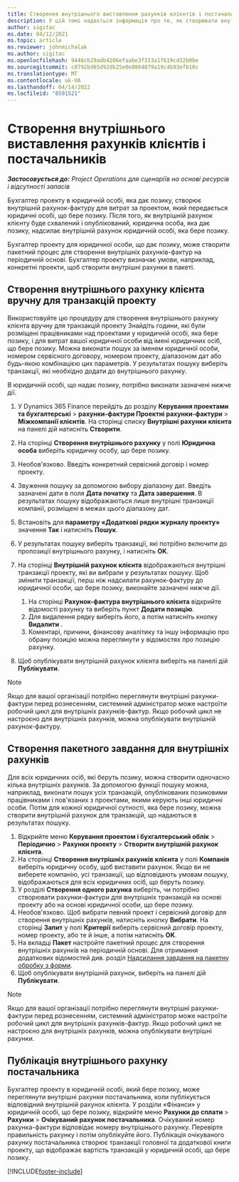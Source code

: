 ```yaml
---
title: Створення внутрішнього виставлення рахунків клієнтів і постачальників
description: У цій темі надається інформація про те, як створювати внутрішні рахунки-фактури клієнта та постачальника.
author: sigitac
ms.date: 04/12/2021
ms.topic: article
ms.reviewer: johnmichalak
ms.author: sigitac
ms.openlocfilehash: 9448cb29adb4206efaabe3f313a1f619cd32b9be
ms.sourcegitcommit: c0792bd65d92db25e0e8864879a19c4b93efb10c
ms.translationtype: MT
ms.contentlocale: uk-UA
ms.lasthandoff: 04/14/2022
ms.locfileid: "8591521"
---
```

# <a name="create-intercompany-customer-and-vendor-invoices"></a>Створення внутрішнього виставлення рахунків клієнтів і постачальників

_**Застосовується до:** Project Operations для сценаріїв на основі ресурсів і відсутності запасів_

Бухгалтер проекту в юридичній особі, яка дає позику, створює внутрішній рахунок-фактуру для витрат за проектом, який передається юридичні особі, що бере позику. Після того, як внутрішній рахунок клієнту буде схвалений і опублікований, юридична особа, яка дає позику, надсилає внутрішній рахунок юридичній особі, яка бере позику.

Бухгалтер проекту для юридичної особи, що дає позику, може створити пакетний процес для створення внутрішніх рахунків-фактур на періодичній основі. Бухгалтер проекту визначає умови, наприклад, конкретні проекти, щоб створити внутрішні рахунки в пакеті.

## <a name="manually-create-an-intercompany-customer-invoice-for-project-transactions"></a>Створення внутрішнього рахунку клієнта вручну для транзакцій проекту 

Використовуйте цю процедуру для створення внутрішнього рахунку клієнта вручну для транзакцій проекту Знайдіть години, які були розміщені працівниками над проектами у юридичній особі, яка бере позику, і для витрат вашої юридичної особи від імені юридичних осіб, що бере позику. Можна виконати пошук за іменем юридичної особи, номером сервісного договору, номером проекту, діапазоном дат або будь-якою комбінацією цих параметрів. У результатах пошуку виберіть транзакції, які необхідно додати до внутрішнього рахункy. 

В юридичній особі, що надає позику, потрібно виконати зазначені нижче дії. 

1. У Dynamics 365 Finance перейдіть до розділу **Керування проектами та бухгалтерські** > **рахунки-фактури Проектні рахунки-фактури** > **Міжкомпанії клієнтів**. На сторінці списку **Внутрішні рахунки клієнта** на панелі дій натисніть **Створити**.
2. На сторінці **Створення внутрішнього рахунку** у полі **Юридична особа** виберіть юридичну особу, що бере позику.
3. Необов'язково. Введіть конкретний сервісний договір і номер проекту.
4. Звуження пошуку за допомогою вибору діапазону дат. Введіть зазначені дати в поля **Дата початку** та **Дата завершення**. В результатах пошуку відображаються лише внутрішні транзакції компанії, розміщені в межах цього діапазону дат.
5. Встановіть для **параметру «Додаткові рядки журналу проекту»** значення **Так** і натисніть **Пошук**.
6. У результатах пошуку виберіть транзакції, які потрібно включити до пропозиції внутрішнього рахунку, і натисніть **OK**.
7. На сторінці **Внутрішній рахунок клієнта** відображаються внутрішні транзакції проекту, які ви вибрали у результатах пошуку. Щоб змінити транзакції, перш ніж надсилати рахунок-фактуру до юридичної особи, що бере позику, виконайте зазначені нижче дії.
  
    1. На сторінці **Рахунок-фактура внутрішнього клієнта** відкрийте відомості рахунку та виберіть пункт **Додати позицію**.
    2. Для видалення рядку виберіть його, а потім натисніть кнопку **Видалити** .
    3. Коментарі, причини, фінансову аналітику та іншу інформацію про обрану позицію можна переглянути у відомостях про позицію рахунку.
    
8. Щоб опублікувати внутрішній рахунок клієнта виберіть на панелі дій **Публікувати**.

> [!NOTE]
> Якщо для вашої організації потрібно переглянути внутрішні рахунки-фактури перед рознесенням, системний адміністратор може настроїти робочий цикл для внутрішніх рахунків-фактур. Якщо робочий цикл не настроєно для внутрішніх рахунків, можна опублікувати внутрішній рахунок-фактуру.

## <a name="create-a-batch-job-for-intercompany-invoices"></a>Створення пакетного завдання для внутрішніх рахунків

Для всіх юридичних осіб, які беруть позику, можна створити одночасно кілька внутрішніх рахунків. За допомогою функції пошуку можна, наприклад, виконати пошук усіх транзакцій, опублікованих позиковими працівниками і пов'язаних з проектами, якими керують інші юридичні особи. Потім для кожної юридичної сутності, яка бере позику, можна створити внутрішній рахунок для транзакцій, що надаються в результатах пошуку.

1. Відкрийте меню **Керування проектом і бухгалтерський облік** > **Періодично** > **Рахунки проекту** > **Створити внутрішній рахунок клієнта**.
2. На сторінці **Створення внутрішніх рахунків клієнта** у полі **Компанія** виберіть юридичну особу, щоб виставити рахунок. Якщо ви не виберете компанію, усі транзакції, що відповідають умовам пошуку, відображаються для всіх юридичних осіб, що беруть позику.
3. У розділі **Створення одного рахунка** виберіть, чи потрібно створювати рахунки-фактури для внутрішніх транзакцій на основі проекту або на основі юридичної особи, що бере позику.
4. Необов'язково. Щоб вибрати певний проект і сервісний договір для створення внутрішніх рахунків, натисніть кнопку **Вибрати**. На сторінці **Запит** у полі **Критерії** виберіть сервісний договір проекту, номер проекту, або те й інше, а потім натисніть **OK**.
5. На вкладці **Пакет** настройте пакетний процес для створення внутрішніх рахунків на періодичній основі. Для отримання додаткових відомостей див. розділ [Надсилання завдання на пакетну обробку з форми](/dynamicsax-2012/appuser-itpro/submit-a-batch-processing-job-from-a-form).
6. Щоб опублікувати внутрішній рахунок, виберіть на панелі дій **Публікувати**.

> [!NOTE]
> Якщо для вашої організації потрібно переглянути внутрішні рахунки-фактури перед рознесенням, системний адміністратор може настроїти робочий цикл для внутрішніх рахунків-фактур. Якщо робочий цикл не настроєно для внутрішніх рахунків, можна опублікувати внутрішні рахунки.

## <a name="post-the-intercompany-vendor-invoice"></a>Публікація внутрішнього рахунку постачальника

Бухгалтер проекту в юридичній особі, який бере позику, може переглянути внутрішні рахунки постачальника, коли публікується відповідний внутрішній рахунок клієнта. У розділи «Фінанси» у юридичній особі, що бере позику, відкрийте меню **Рахунки до сплати** > **Рахунки** > **Очікуваний рахунок постачальника**. Очікуваний номер рахунка-фактури відповідає номеру внутрішнього рахунку. Перевірте правильність рахунку і потім опублікуйте його. Публікація очікуваного рахунку постачальника створює транзакції головної та додаткової книги проекту, що відображає вартість транзакцій у юридичній особі, що бере позику.


[!INCLUDE[footer-include](../includes/footer-banner.md)]
